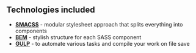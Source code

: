 ## Technologies included
* **[SMACSS](https://smacss.com/)** - modular stylesheet approach that splits everything into components
* **[BEM](http://getbem.com/)** - stylish structure for each SASS component
* **[GULP](http://gulpjs.com/)** - to automate various tasks and compile your work on file save
